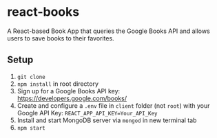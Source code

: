 # react-books

A React-based Book App that queries the Google Books API and allows users to save books to their favorites.

## Setup
1. `git clone`
2. `npm install` in root directory
3. Sign up for a Google Books API key:
  https://developers.google.com/books/
4. Create and configure a `.env` file in `client` folder (not `root`) with your Google API Key:
  `REACT_APP_API_KEY=Your_API_Key`
5. Install and start MongoDB server via `mongod` in new terminal tab
5. `npm start`
